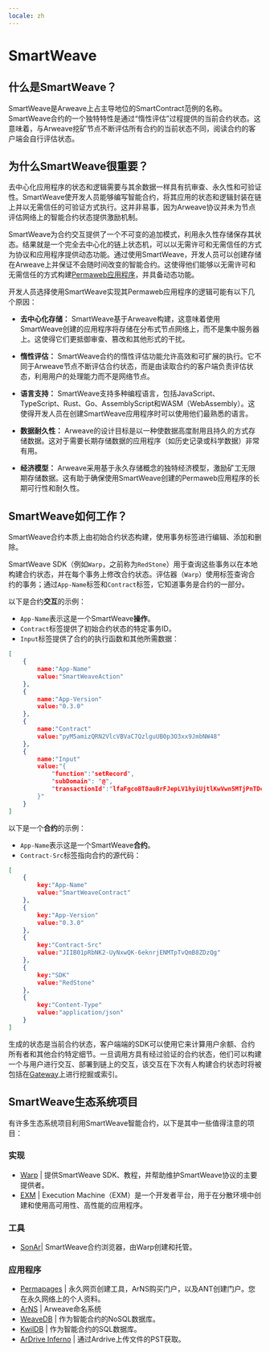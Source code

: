 ```yaml
---
locale: zh
---
```

# SmartWeave

## 什么是SmartWeave？

SmartWeave是Arweave上占主导地位的SmartContract范例的名称。SmartWeave合约的一个独特特性是通过“惰性评估”过程提供的当前合约状态。这意味着，与Arweave挖矿节点不断评估所有合约的当前状态不同，阅读合约的客户端会自行评估状态。

## 为什么SmartWeave很重要？

去中心化应用程序的状态和逻辑需要与其余数据一样具有抗审查、永久性和可验证性。SmartWeave使开发人员能够编写智能合约，将其应用的状态和逻辑封装在链上并以无需信任的可验证方式执行。这并非易事，因为Arweave协议并未为节点评估网络上的智能合约状态提供激励机制。

SmartWeave为合约交互提供了一个不可变的追加模式，利用永久性存储保存其状态。结果就是一个完全去中心化的链上状态机，可以以无需许可和无需信任的方式为协议和应用程序提供动态功能。通过使用SmartWeave，开发人员可以创建存储在Arweave上并保证不会随时间改变的智能合约。这使得他们能够以无需许可和无需信任的方式构建[Permaweb应用程序](/concepts/permawebApplications.md)，并具备动态功能。

开发人员选择使用SmartWeave实现其Permaweb应用程序的逻辑可能有以下几个原因：

- **去中心化存储：** SmartWeave基于Arweave构建，这意味着使用SmartWeave创建的应用程序将存储在分布式节点网络上，而不是集中服务器上。这使得它们更抵御审查、篡改和其他形式的干扰。

- **惰性评估：** SmartWeave合约的惰性评估功能允许高效和可扩展的执行。它不同于Arweave节点不断评估合约状态，而是由读取合约的客户端负责评估状态，利用用户的处理能力而不是网络节点。

- **语言支持：** SmartWeave支持多种编程语言，包括JavaScript、TypeScript、Rust、Go、AssemblyScript和WASM（WebAssembly）。这使得开发人员在创建SmartWeave应用程序时可以使用他们最熟悉的语言。

- **数据耐久性：** Arweave的设计目标是以一种使数据高度耐用且持久的方式存储数据。这对于需要长期存储数据的应用程序（如历史记录或科学数据）非常有用。

- **经济模型：** Arweave采用基于永久存储概念的独特经济模型，激励矿工无限期存储数据。这有助于确保使用SmartWeave创建的Permaweb应用程序的长期可行性和耐久性。

## SmartWeave如何工作？

SmartWeave合约本质上由初始合约状态构建，使用事务标签进行编辑、添加和删除。

SmartWeave SDK（例如`Warp`，之前称为`RedStone`）用于查询这些事务以在本地构建合约状态，并在每个事务上修改合约状态。评估器（`Warp`）使用标签查询合约的事务；通过`App-Name`标签和`Contract`标签，它知道事务是合约的一部分。

以下是合约**交互**的示例：
- `App-Name`表示这是一个SmartWeave**操作**。
- `Contract`标签提供了初始合约状态的特定事务ID。
- `Input`标签提供了合约的执行函数和其他所需数据：

```json
[
    {
        name:"App-Name"
        value:"SmartWeaveAction"
    },
    {
        name:"App-Version"
        value:"0.3.0"
    },
    {
        name:"Contract"
        value:"pyM5amizQRN2VlcVBVaC7QzlguUB0p3O3xx9JmbNW48"
    },
    {
        name:"Input"
        value:"{
            "function":"setRecord",
            "subDomain": "@",
            "transactionId":"lfaFgcoBT8auBrFJepLV1hyiUjtlKwVwn5MTjPnTDcs"
        }"
    }
]
```
以下是一个**合约**的示例：
- `App-Name`表示这是一个SmartWeave**合约**。
- `Contract-Src`标签指向合约的源代码：

```json
[
    {
        key:"App-Name"
        value:"SmartWeaveContract"
    },
    {
        key:"App-Version"
        value:"0.3.0"
    },
    {
        key:"Contract-Src"
        value:"JIIB01pRbNK2-UyNxwQK-6eknrjENMTpTvQmB8ZDzQg"
    },
    {
        key:"SDK"
        value:"RedStone"
    },
    {
        key:"Content-Type"
        value:"application/json"
    }
]
```

生成的状态是当前合约状态，客户端端的SDK可以使用它来计算用户余额、合约所有者和其他合约特定细节。一旦调用方具有经过验证的合约状态，他们可以构建一个与用户进行交互、部署到链上的交互，该交互在下次有人构建合约状态时将被包括在[Gateway](/concepts/gateways.md)上进行挖掘或索引。

## SmartWeave生态系统项目

有许多生态系统项目利用SmartWeave智能合约，以下是其中一些值得注意的项目：

### 实现
- [Warp](https://warp.cc/) | 提供SmartWeave SDK、教程，并帮助维护SmartWeave协议的主要提供者。
- [EXM](https://docs.exm.dev/) | Execution Machine（EXM）是一个开发者平台，用于在分散环境中创建和使用高可用性、高性能的应用程序。

### 工具
- [SonAr](https://sonar.warp.cc/#/app/contracts)| SmartWeave合约浏览器，由Warp创建和托管。

### 应用程序
- [Permapages](https://permapages.app/) | 永久网页创建工具，ArNS购买门户，以及ANT创建门户。您在永久网络上的个人资料。
- [ArNS](arns.md) | Arweave命名系统<!-- // todo: 更新为arns门户，当门户发布时 -->
- [WeaveDB](https://weavedb.dev/) | 作为智能合约的NoSQL数据库。
- [KwilDB](https://docs.kwil.com/) | 作为智能合约的SQL数据库。
- [ArDrive Inferno](https://ardrive.io/inferno/) | 通过Ardrive上传文件的PST获取。